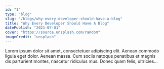 ```yaml
---
id: "1"
type: "blog"
slug: "/blogs/why-every-developer-should-have-a-blog"
title: "Why Every Developer Should Have A Blog"
datePublish: "2021-07-01"
cover: "https://source.unsplash.com/random"
imageCredit: "unsplash"
---
```


Lorem ipsum dolor sit amet, consectetuer adipiscing elit. Aenean commodo ligula eget dolor. Aenean massa. Cum sociis natoque penatibus et magnis dis parturient montes, nascetur ridiculus mus. Donec quam felis, ultricies...